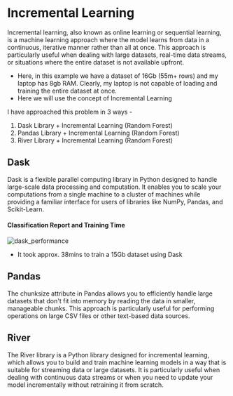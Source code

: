 # Incremental Learning

Incremental learning, also known as online learning or sequential learning, is a machine learning approach where the model learns from data in a continuous, iterative manner rather than all at once. 
This approach is particularly useful when dealing with large datasets, real-time data streams, or situations where the entire dataset is not available upfront.

* Here, in this example we have a dataset of 16Gb (55m+ rows) and my laptop has 8gb RAM. Clearly, my laptop is not capable of loading and training the entire dataset at once.
* Here we will use the concept of Incremental Learning

I have approached this problem in 3 ways - 
1. Dask Library + Incremental Learning (Random Forest)
2. Pandas Library + Incremental Learning (Random Forest)
3. River Library + Incremental Learning (Random Forest)


## Dask 
Dask is a flexible parallel computing library in Python designed to handle large-scale data processing and computation.
It enables you to scale your computations from a single machine to a cluster of machines while providing a familiar interface for users of libraries like NumPy, Pandas, and Scikit-Learn.

#### Classification Report and Training Time
![dask_performance](https://github.com/user-attachments/assets/f73c4373-86b2-431f-809e-c7bde3c6e53a)

* It took approx. 38mins to train a 15Gb dataset using Dask

## Pandas

The chunksize attribute in Pandas allows you to efficiently handle large datasets that don't fit into memory by reading the data in smaller, manageable chunks. 
This approach is particularly useful for performing operations on large CSV files or other text-based data sources.

## River
The River library is a Python library designed for incremental learning, which allows you to build and train machine learning models in a way that is suitable for streaming data or large datasets. It is particularly useful when dealing with continuous data streams or when you need to update your model incrementally without retraining it from scratch.
